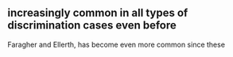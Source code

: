 ## increasingly common in all types of discrimination cases even before

Faragher and Ellerth, has become even more common since these